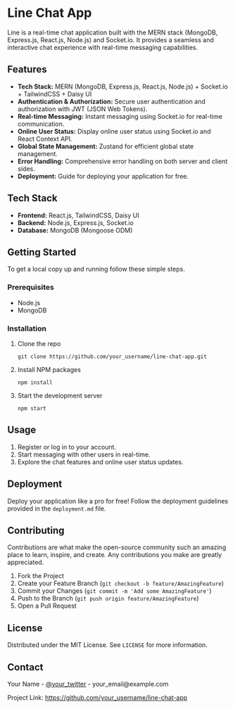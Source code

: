 
  <h1>Line Chat App</h1>
  <p>Line is a real-time chat application built with the MERN stack (MongoDB, Express.js, React.js, Node.js) and Socket.io. It provides a seamless and interactive chat experience with real-time messaging capabilities.</p>

  <h2>Features</h2>
  <ul>
      <li><strong>Tech Stack:</strong> MERN (MongoDB, Express.js, React.js, Node.js) + Socket.io + TailwindCSS + Daisy UI</li>
      <li><strong>Authentication & Authorization:</strong> Secure user authentication and authorization with JWT (JSON Web Tokens).</li>
      <li><strong>Real-time Messaging:</strong> Instant messaging using Socket.io for real-time communication.</li>
      <li><strong>Online User Status:</strong> Display online user status using Socket.io and React Context API.</li>
      <li><strong>Global State Management:</strong> Zustand for efficient global state management.</li>
      <li><strong>Error Handling:</strong> Comprehensive error handling on both server and client sides.</li>
      <li><strong>Deployment:</strong> Guide for deploying your application for free.</li>
  </ul>

  <h2>Tech Stack</h2>
  <ul>
      <li><strong>Frontend:</strong> React.js, TailwindCSS, Daisy UI</li>
      <li><strong>Backend:</strong> Node.js, Express.js, Socket.io</li>
      <li><strong>Database:</strong> MongoDB (Mongoose ODM)</li>
  </ul>

  <h2>Getting Started</h2>
  <p>To get a local copy up and running follow these simple steps.</p>

  <h3>Prerequisites</h3>
  <ul>
      <li>Node.js</li>
      <li>MongoDB</li>
  </ul>

  <h3>Installation</h3>
  <ol>
      <li>Clone the repo
          <pre><code>git clone https://github.com/your_username/line-chat-app.git</code></pre>
      </li>
      <li>Install NPM packages
          <pre><code>npm install</code></pre>
      </li>
      <li>Start the development server
          <pre><code>npm start</code></pre>
      </li>
  </ol>

  <h2>Usage</h2>
  <ol>
      <li>Register or log in to your account.</li>
      <li>Start messaging with other users in real-time.</li>
      <li>Explore the chat features and online user status updates.</li>
  </ol>

  <h2>Deployment</h2>
  <p>Deploy your application like a pro for free! Follow the deployment guidelines provided in the <code>deployment.md</code> file.</p>

  <h2>Contributing</h2>
  <p>Contributions are what make the open-source community such an amazing place to learn, inspire, and create. Any contributions you make are greatly appreciated.</p>
  <ol>
      <li>Fork the Project</li>
      <li>Create your Feature Branch (<code>git checkout -b feature/AmazingFeature</code>)</li>
      <li>Commit your Changes (<code>git commit -m 'Add some AmazingFeature'</code>)</li>
      <li>Push to the Branch (<code>git push origin feature/AmazingFeature</code>)</li>
      <li>Open a Pull Request</li>
  </ol>

  <h2>License</h2>
  <p>Distributed under the MIT License. See <code>LICENSE</code> for more information.</p>

  <h2>Contact</h2>
  <p>Your Name - <a href="https://twitter.com/your_twitter" target="_blank">@your_twitter</a> - your_email@example.com</p>
  <p>Project Link: <a href="https://github.com/your_username/line-chat-app" target="_blank">https://github.com/your_username/line-chat-app</a></p>

